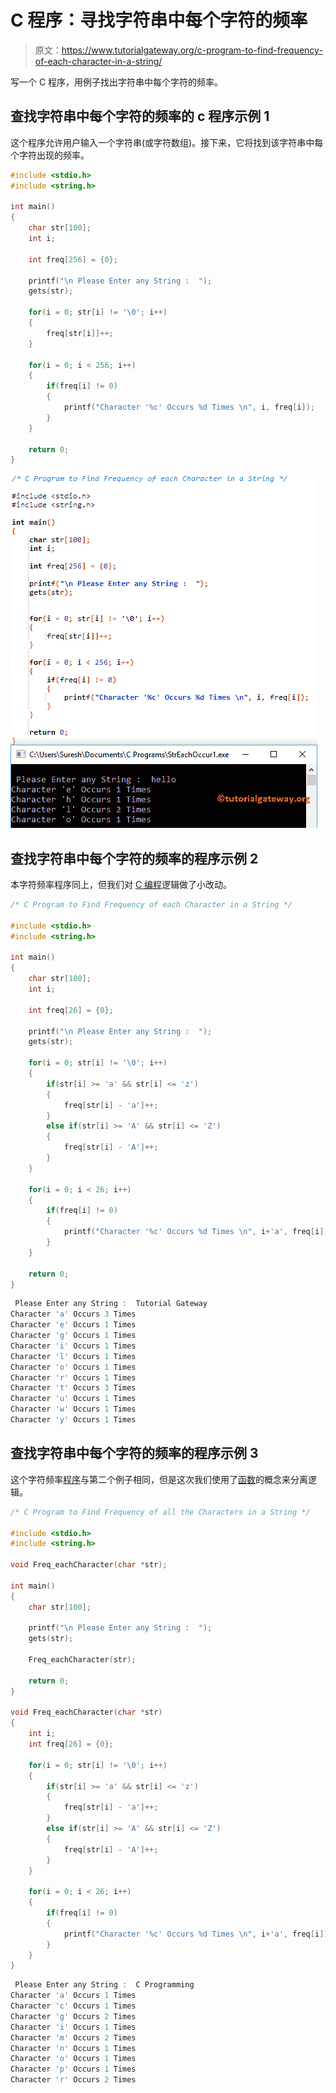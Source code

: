 # C 程序：寻找字符串中每个字符的频率

> 原文：<https://www.tutorialgateway.org/c-program-to-find-frequency-of-each-character-in-a-string/>

写一个 C 程序，用例子找出字符串中每个字符的频率。

## 查找字符串中每个字符的频率的 c 程序示例 1

这个程序允许用户输入一个字符串(或字符数组)。接下来，它将找到该字符串中每个字符出现的频率。

```c
#include <stdio.h>
#include <string.h>

int main()
{
  	char str[100];
  	int i;

  	int freq[256] = {0}; 

  	printf("\n Please Enter any String :  ");
  	gets(str);

  	for(i = 0; str[i] != '\0'; i++)
  	{
  		freq[str[i]]++;
	}

  	for(i = 0; i < 256; i++)
  	{
		if(freq[i] != 0)
		{
			printf("Character '%c' Occurs %d Times \n", i, freq[i]);
		}
	}

  	return 0;
}
```

![C Program to Find Frequency of each Character in a String 1](img/966a763ae372a7223e5ee4c37aca8aeb.png)

## 查找字符串中每个字符的频率的程序示例 2

本字符频率程序同上，但我们对 [C 编程](https://www.tutorialgateway.org/c-programming/)逻辑做了小改动。

```c
/* C Program to Find Frequency of each Character in a String */

#include <stdio.h>
#include <string.h>

int main()
{
  	char str[100];
  	int i;

  	int freq[26] = {0}; 

  	printf("\n Please Enter any String :  ");
  	gets(str);

  	for(i = 0; str[i] != '\0'; i++)
  	{
  		if(str[i] >= 'a' && str[i] <= 'z')
  		{
  			freq[str[i] - 'a']++;
		}
  		else if(str[i] >= 'A' && str[i] <= 'Z')
  		{
  			freq[str[i] - 'A']++;
		}
	}

  	for(i = 0; i < 26; i++)
  	{
		if(freq[i] != 0)
		{
			printf("Character '%c' Occurs %d Times \n", i+'a', freq[i]);
		}
	}

  	return 0;
}
```

```c
 Please Enter any String :  Tutorial Gateway
Character 'a' Occurs 3 Times 
Character 'e' Occurs 1 Times 
Character 'g' Occurs 1 Times 
Character 'i' Occurs 1 Times 
Character 'l' Occurs 1 Times 
Character 'o' Occurs 1 Times 
Character 'r' Occurs 1 Times 
Character 't' Occurs 3 Times 
Character 'u' Occurs 1 Times 
Character 'w' Occurs 1 Times 
Character 'y' Occurs 1 Times 
```

## 查找字符串中每个字符的频率的程序示例 3

这个字符频率[程序](https://www.tutorialgateway.org/c-programming-examples/)与第二个例子相同，但是这次我们使用了[函数](https://www.tutorialgateway.org/functions-in-c/)的概念来分离逻辑。

```c
/* C Program to Find Frequency of all the Characters in a String */

#include <stdio.h>
#include <string.h>

void Freq_eachCharacter(char *str);

int main()
{
  	char str[100];

  	printf("\n Please Enter any String :  ");
  	gets(str);

  	Freq_eachCharacter(str);

  	return 0;
}

void Freq_eachCharacter(char *str)
{
	int i;
	int freq[26] = {0}; 

	for(i = 0; str[i] != '\0'; i++)
  	{
  		if(str[i] >= 'a' && str[i] <= 'z')
  		{
  			freq[str[i] - 'a']++;
		}
  		else if(str[i] >= 'A' && str[i] <= 'Z')
  		{
  			freq[str[i] - 'A']++;
		}
	}

  	for(i = 0; i < 26; i++)
  	{
		if(freq[i] != 0)
		{
			printf("Character '%c' Occurs %d Times \n", i+'a', freq[i]);
		}
	}
}
```

```c
 Please Enter any String :  C Programming
Character 'a' Occurs 1 Times 
Character 'c' Occurs 1 Times 
Character 'g' Occurs 2 Times 
Character 'i' Occurs 1 Times 
Character 'm' Occurs 2 Times 
Character 'n' Occurs 1 Times 
Character 'o' Occurs 1 Times 
Character 'p' Occurs 1 Times 
Character 'r' Occurs 2 Times 
```
